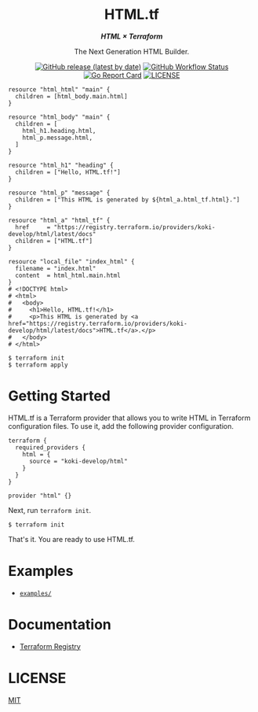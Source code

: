 <h1 align="center">
HTML.tf
</h1>

<p align="center">
<b>
<i>
HTML × Terraform
</i>
</b>
</p>

<p align="center">
The Next Generation HTML Builder.
</p>

<p align="center">
<a href="https://github.com/koki-develop/terraform-provider-html/releases/latest"><img src="https://img.shields.io/github/v/release/koki-develop/terraform-provider-html" alt="GitHub release (latest by date)"></a>
<a href="https://github.com/koki-develop/terraform-provider-html/actions/workflows/test.yml"><img src="https://img.shields.io/github/actions/workflow/status/koki-develop/terraform-provider-html/test.yml?logo=github" alt="GitHub Workflow Status"></a>
<a href="https://goreportcard.com/report/github.com/koki-develop/terraform-provider-html"><img src="https://goreportcard.com/badge/github.com/koki-develop/terraform-provider-html" alt="Go Report Card"></a>
<a href="./LICENSE"><img src="https://img.shields.io/github/license/koki-develop/terraform-provider-html" alt="LICENSE"></a>
</p>

```hcl
resource "html_html" "main" {
  children = [html_body.main.html]
}

resource "html_body" "main" {
  children = [
    html_h1.heading.html,
    html_p.message.html,
  ]
}

resource "html_h1" "heading" {
  children = ["Hello, HTML.tf!"]
}

resource "html_p" "message" {
  children = ["This HTML is generated by ${html_a.html_tf.html}."]
}

resource "html_a" "html_tf" {
  href     = "https://registry.terraform.io/providers/koki-develop/html/latest/docs"
  children = ["HTML.tf"]
}

resource "local_file" "index_html" {
  filename = "index.html"
  content  = html_html.main.html
}
# <!DOCTYPE html>
# <html>
#   <body>
#     <h1>Hello, HTML.tf!</h1>
#     <p>This HTML is generated by <a href="https://registry.terraform.io/providers/koki-develop/html/latest/docs">HTML.tf</a>.</p>
#   </body>
# </html>
```

```console
$ terraform init
$ terraform apply
```

# Getting Started

HTML.tf is a Terraform provider that allows you to write HTML in Terraform configuration files.
To use it, add the following provider configuration.

```hcl
terraform {
  required_providers {
    html = {
      source = "koki-develop/html"
    }
  }
}

provider "html" {}
```

Next, run `terraform init`.

```console
$ terraform init
```

That's it. You are ready to use HTML.tf.

# Examples

- [`examples/`](./examples)

# Documentation

- [Terraform Registry](https://registry.terraform.io/providers/koki-develop/html/latest/docs)

# LICENSE

[MIT](./LICENSE)
